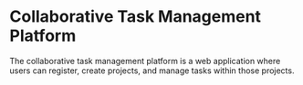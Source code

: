 # Collaborative Task Management Platform

The collaborative task management platform is a web application where users can register, create projects, and manage tasks within those projects.
